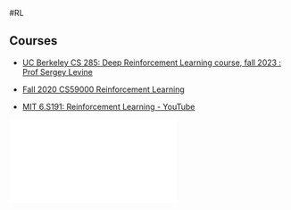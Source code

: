 #RL 

## Courses 


* [UC Berkeley CS 285: Deep Reinforcement Learning course, fall 2023 : Prof Sergey Levine](https://www.youtube.com/playlist?list=PL_iWQOsE6TfVYGEGiAOMaOzzv41Jfm_Ps)

* [Fall 2020 CS59000 Reinforcement Learning](https://kamyar.page/teaching/fall_CS59000_RL_2020.html#)

* [MIT 6.S191: Reinforcement Learning - YouTube](https://www.youtube.com/watch?v=8JVRbHAVCws&list=PLtBw6njQRU-rwp5__7C0oIVt26ZgjG9NI&index=6)

![](../../figures/Resources.pdf)